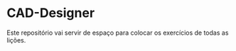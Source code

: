 # CAD-Designer
Este repositório vai servir de espaço para colocar os exercícios de todas as lições.

